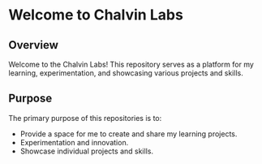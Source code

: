 # Welcome to Chalvin Labs

## Overview

Welcome to the Chalvin Labs! This repository serves as a platform for my learning, experimentation, and showcasing various projects and skills.

## Purpose

The primary purpose of this repositories is to:

- Provide a space for me to create and share my learning projects.
- Experimentation and innovation.
- Showcase individual projects and skills.
